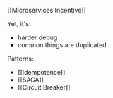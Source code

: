 [[Microservices Incentive]]

Yet, it's:
- harder debug
- common things are duplicated

Patterns:
- [[Idempotence]]
- [[SAGA]]
- [[Circuit Breaker]]
